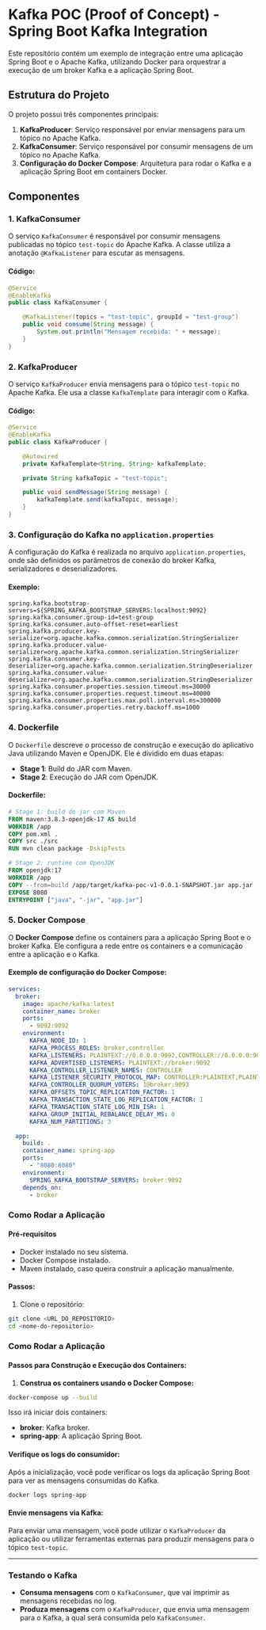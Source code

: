 # Kafka POC (Proof of Concept) - Spring Boot Kafka Integration
Este repositório contém um exemplo de integração entre uma aplicação Spring Boot e o Apache Kafka, utilizando Docker para orquestrar a execução de um broker Kafka e a aplicação Spring Boot.

## Estrutura do Projeto
O projeto possui três componentes principais:

1. **KafkaProducer**: Serviço responsável por enviar mensagens para um tópico no Apache Kafka.
2. **KafkaConsumer**: Serviço responsável por consumir mensagens de um tópico no Apache Kafka.
3. **Configuração do Docker Compose**: Arquitetura para rodar o Kafka e a aplicação Spring Boot em containers Docker.

## Componentes

### 1. KafkaConsumer
O serviço `KafkaConsumer` é responsável por consumir mensagens publicadas no tópico `test-topic` do Apache Kafka. A classe utiliza a anotação `@KafkaListener` para escutar as mensagens.

#### Código:

```java
@Service
@EnableKafka
public class KafkaConsumer {

    @KafkaListener(topics = "test-topic", groupId = "test-group")
    public void consume(String message) {
        System.out.println("Mensagem recebida: " + message);
    }
}
```

### 2. KafkaProducer
O serviço `KafkaProducer` envia mensagens para o tópico `test-topic` no Apache Kafka. Ele usa a classe `KafkaTemplate` para interagir com o Kafka.

#### Código:

```java
@Service
@EnableKafka
public class KafkaProducer {

    @Autowired
    private KafkaTemplate<String, String> kafkaTemplate;

    private String kafkaTopic = "test-topic";

    public void sendMessage(String message) {
        kafkaTemplate.send(kafkaTopic, message);
    }
}


```

### 3. Configuração do Kafka no `application.properties`
A configuração do Kafka é realizada no arquivo `application.properties`, onde são definidos os parâmetros de conexão do broker Kafka, serializadores e deserializadores.

#### Exemplo:

```properties
spring.kafka.bootstrap-servers=${SPRING_KAFKA_BOOTSTRAP_SERVERS:localhost:9092}
spring.kafka.consumer.group-id=test-group
spring.kafka.consumer.auto-offset-reset=earliest
spring.kafka.producer.key-serializer=org.apache.kafka.common.serialization.StringSerializer
spring.kafka.producer.value-serializer=org.apache.kafka.common.serialization.StringSerializer
spring.kafka.consumer.key-deserializer=org.apache.kafka.common.serialization.StringDeserializer
spring.kafka.consumer.value-deserializer=org.apache.kafka.common.serialization.StringDeserializer
spring.kafka.consumer.properties.session.timeout.ms=30000
spring.kafka.consumer.properties.request.timeout.ms=40000
spring.kafka.consumer.properties.max.poll.interval.ms=300000
spring.kafka.consumer.properties.retry.backoff.ms=1000
```

### 4. Dockerfile
O `Dockerfile` descreve o processo de construção e execução do aplicativo Java utilizando Maven e OpenJDK. Ele é dividido em duas etapas:

- **Stage 1**: Build do JAR com Maven.
- **Stage 2**: Execução do JAR com OpenJDK.

#### Dockerfile:

```dockerfile
# Stage 1: build do jar com Maven
FROM maven:3.8.3-openjdk-17 AS build
WORKDIR /app
COPY pom.xml .
COPY src ./src
RUN mvn clean package -DskipTests

# Stage 2: runtime com OpenJDK
FROM openjdk:17
WORKDIR /app
COPY --from=build /app/target/kafka-poc-v1-0.0.1-SNAPSHOT.jar app.jar
EXPOSE 8080
ENTRYPOINT ["java", "-jar", "app.jar"]
```

### 5. Docker Compose
O **Docker Compose** define os containers para a aplicação Spring Boot e o broker Kafka. Ele configura a rede entre os containers e a comunicação entre a aplicação e o Kafka.

#### Exemplo de configuração do Docker Compose:

```yaml
services:
  broker:
    image: apache/kafka:latest
    container_name: broker
    ports:
      - 9092:9092
    environment:
      KAFKA_NODE_ID: 1
      KAFKA_PROCESS_ROLES: broker,controller
      KAFKA_LISTENERS: PLAINTEXT://0.0.0.0:9092,CONTROLLER://0.0.0.0:9093
      KAFKA_ADVERTISED_LISTENERS: PLAINTEXT://broker:9092
      KAFKA_CONTROLLER_LISTENER_NAMES: CONTROLLER
      KAFKA_LISTENER_SECURITY_PROTOCOL_MAP: CONTROLLER:PLAINTEXT,PLAINTEXT:PLAINTEXT
      KAFKA_CONTROLLER_QUORUM_VOTERS: 1@broker:9093
      KAFKA_OFFSETS_TOPIC_REPLICATION_FACTOR: 1
      KAFKA_TRANSACTION_STATE_LOG_REPLICATION_FACTOR: 1
      KAFKA_TRANSACTION_STATE_LOG_MIN_ISR: 1
      KAFKA_GROUP_INITIAL_REBALANCE_DELAY_MS: 0
      KAFKA_NUM_PARTITIONS: 3

  app:
    build: .
    container_name: spring-app
    ports:
      - "8080:8080"
    environment:
      SPRING_KAFKA_BOOTSTRAP_SERVERS: broker:9092
    depends_on:
      - broker
```

### Como Rodar a Aplicação

#### Pré-requisitos
- Docker instalado no seu sistema.
- Docker Compose instalado.
- Maven instalado, caso queira construir a aplicação manualmente.

#### Passos:
1. Clone o repositório:

```bash
git clone <URL_DO_REPOSITORIO>
cd <nome-do-repositorio>
```

### Como Rodar a Aplicação

#### Passos para Construção e Execução dos Containers:

1. **Construa os containers usando o Docker Compose:**

```bash
docker-compose up --build
```

Isso irá iniciar dois containers:

- **broker**: Kafka broker.
- **spring-app**: A aplicação Spring Boot.

#### Verifique os logs do consumidor:

Após a inicialização, você pode verificar os logs da aplicação Spring Boot para ver as mensagens consumidas do Kafka.

```bash
docker logs spring-app
```

#### Envie mensagens via Kafka:

Para enviar uma mensagem, você pode utilizar o `KafkaProducer` da aplicação ou utilizar ferramentas externas para produzir mensagens para o tópico `test-topic`.

---

### Testando o Kafka

- **Consuma mensagens** com o `KafkaConsumer`, que vai imprimir as mensagens recebidas no log.
- **Produza mensagens** com o `KafkaProducer`, que envia uma mensagem para o Kafka, a qual será consumida pelo `KafkaConsumer`.
